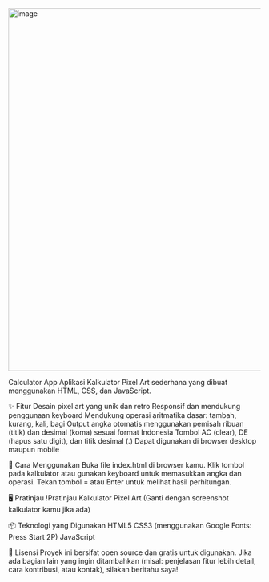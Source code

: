<img width="952" height="725" alt="image" src="https://github.com/user-attachments/assets/b35a185d-1b85-4f88-adba-cc20175be6b8" />

Calculator App
Aplikasi Kalkulator Pixel Art sederhana yang dibuat menggunakan HTML, CSS, dan JavaScript.

✨ Fitur
Desain pixel art yang unik dan retro
Responsif dan mendukung penggunaan keyboard
Mendukung operasi aritmatika dasar: tambah, kurang, kali, bagi
Output angka otomatis menggunakan pemisah ribuan (titik) dan desimal (koma) sesuai format Indonesia
Tombol AC (clear), DE (hapus satu digit), dan titik desimal (.)
Dapat digunakan di browser desktop maupun mobile

🚀 Cara Menggunakan
Buka file index.html di browser kamu.
Klik tombol pada kalkulator atau gunakan keyboard untuk memasukkan angka dan operasi.
Tekan tombol = atau Enter untuk melihat hasil perhitungan.

🖥️ Pratinjau
!Pratinjau Kalkulator Pixel Art
(Ganti dengan screenshot kalkulator kamu jika ada)

📦 Teknologi yang Digunakan
HTML5
CSS3 (menggunakan Google Fonts: Press Start 2P)
JavaScript

📄 Lisensi
Proyek ini bersifat open source dan gratis untuk digunakan.
Jika ada bagian lain yang ingin ditambahkan (misal: penjelasan fitur lebih detail, cara kontribusi, atau kontak), silakan beritahu saya!
